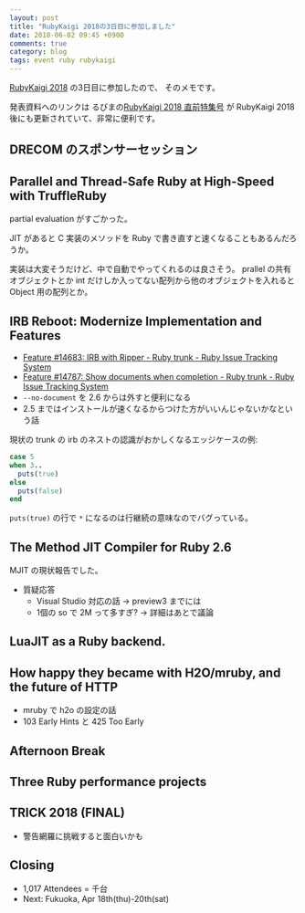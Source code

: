 ```yaml
---
layout: post
title: "RubyKaigi 2018の3日目に参加しました"
date: 2018-06-02 09:45 +0900
comments: true
category: blog
tags: event ruby rubykaigi
---
```

[RubyKaigi 2018](http://rubykaigi.org/2018/) の3日目に参加したので、
そのメモです。

発表資料へのリンクは
るびまの[RubyKaigi 2018 直前特集号](https://magazine.rubyist.net/articles/prerubykaigi2018/preRubyKaigi2018-index.html)
が RubyKaigi 2018 後にも更新されていて、非常に便利です。

<!--more-->

## DRECOM のスポンサーセッション

## Parallel and Thread-Safe Ruby at High-Speed with TruffleRuby

partial evaluation がすごかった。

JIT があると C 実装のメソッドを Ruby で書き直すと速くなることもあるんだろうか。

実装は大変そうだけど、中で自動でやってくれるのは良さそう。
prallel の共有オブジェクトとか int だけしか入ってない配列から他のオブジェクトを入れると Object 用の配列とか。

## IRB Reboot: Modernize Implementation and Features

- [Feature #14683: IRB with Ripper - Ruby trunk - Ruby Issue Tracking System](https://bugs.ruby-lang.org/issues/14683)
- [Feature #14787: Show documents when completion - Ruby trunk - Ruby Issue Tracking System](https://bugs.ruby-lang.org/issues/14787)
- `--no-document` を 2.6 からは外すと便利になる
- 2.5 まではインストールが速くなるからつけた方がいいんじゃないかなという話

現状の trunk の irb のネストの認識がおかしくなるエッジケースの例:

```ruby
case 5
when 3..
  puts(true)
else
  puts(false)
end
```

`puts(true)` の行で `*` になるのは行継続の意味なのでバグっている。

## The Method JIT Compiler for Ruby 2.6

MJIT の現状報告でした。

- 質疑応答
  - Visual Studio 対応の話 → preview3 までには
  - 1個の so で 2M って多すぎ? → 詳細はあとで議論

## LuaJIT as a Ruby backend.

## How happy they became with H2O/mruby, and the future of HTTP

- mruby で h2o の設定の話
- 103 Early Hints と 425 Too Early

## Afternoon Break

## Three Ruby performance projects

## TRICK 2018 (FINAL)

- 警告網羅に挑戦すると面白いかも

## Closing

- 1,017 Attendees = 千台
- Next: Fukuoka, Apr 18th(thu)-20th(sat)
